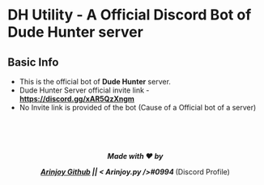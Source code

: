 # **DH Utility**  -  A **Official Discord Bot** of  **Dude Hunter** server

## Basic Info
- This is the official bot of **Dude Hunter** server.
- Dude Hunter Server official invite link - **https://discord.gg/xAR5QzXngm**
- No Invite link is provided of the bot (Cause of a Official bot of a server)

<br/><br/><br/>

<div align="center">
<strong><i> Made with ❤️ by

[Arinjoy Github](https://github.com/ArinjoyProgrammer)  ||  **<  Arinjoy.py />#0994** 
</i></strong> (Discord Profile)
</div>
